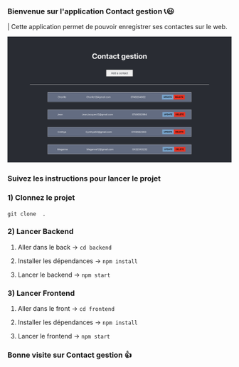 ### Bienvenue sur l'application Contact gestion 📞😃
| Cette application permet de pouvoir enregistrer ses contactes sur le web.
<div>
<img src="./screenApp.png">
</div>

### Suivez les instructions pour lancer le projet

### 1) Clonnez le projet

`git clone  .`
<br>

### 2) Lancer Backend

1. Aller dans le back
   -> `cd backend`

2. Installer les dépendances
   -> `npm install`

3. Lancer le backend
   -> `npm start`

### 3) Lancer Frontend

1. Aller dans le front
   -> `cd frontend`

2. Installer les dépendances
   -> `npm install`

3. Lancer le frontend
   -> `npm start`

### Bonne visite sur Contact gestion 👍
